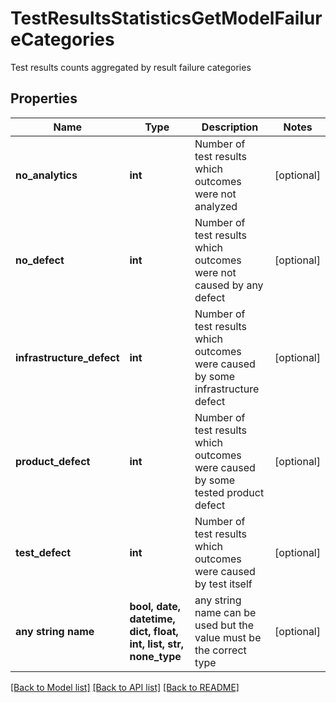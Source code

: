 # TestResultsStatisticsGetModelFailureCategories

Test results counts aggregated by result failure categories

## Properties
Name | Type | Description | Notes
------------ | ------------- | ------------- | -------------
**no_analytics** | **int** | Number of test results which outcomes were not analyzed | [optional] 
**no_defect** | **int** | Number of test results which outcomes were not caused by any defect | [optional] 
**infrastructure_defect** | **int** | Number of test results which outcomes were caused by some infrastructure defect | [optional] 
**product_defect** | **int** | Number of test results which outcomes were caused by some tested product defect | [optional] 
**test_defect** | **int** | Number of test results which outcomes were caused by test itself | [optional] 
**any string name** | **bool, date, datetime, dict, float, int, list, str, none_type** | any string name can be used but the value must be the correct type | [optional]

[[Back to Model list]](../README.md#documentation-for-models) [[Back to API list]](../README.md#documentation-for-api-endpoints) [[Back to README]](../README.md)


